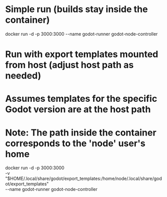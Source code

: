 # Simple run (builds stay inside the container)
docker run -d -p 3000:3000 --name godot-runner godot-node-controller

# Run with export templates mounted from host (adjust host path as needed)
# Assumes templates for the specific Godot version are at the host path
# Note: The path inside the container corresponds to the 'node' user's home
docker run -d -p 3000:3000 \
  -v "$HOME/.local/share/godot/export_templates:/home/node/.local/share/godot/export_templates" \
  --name godot-runner godot-node-controller